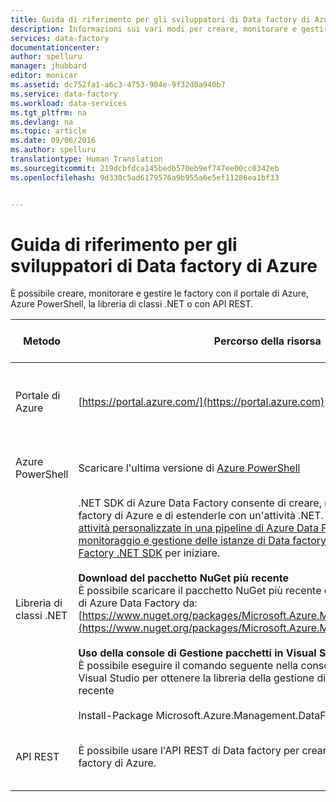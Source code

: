 ```yaml
---
title: Guida di riferimento per gli sviluppatori di Data factory di Azure
description: Informazioni sui vari modi per creare, monitorare e gestire data factory di Azure
services: data-factory
documentationcenter: 
author: spelluru
manager: jhubbard
editor: monicar
ms.assetid: dc752fa1-a6c3-4753-904e-9f32d0a940b7
ms.service: data-factory
ms.workload: data-services
ms.tgt_pltfrm: na
ms.devlang: na
ms.topic: article
ms.date: 09/06/2016
ms.author: spelluru
translationtype: Human Translation
ms.sourcegitcommit: 219dcbfdca145bedb570eb9ef747ee00cc0342eb
ms.openlocfilehash: 9d330c5ad6179576a9b955a6e5ef11286ea1bf33


---
```

# <a name="azure-data-factory-developer-reference"></a>Guida di riferimento per gli sviluppatori di Data factory di Azure
È possibile creare, monitorare e gestire le factory con il portale di Azure, Azure PowerShell, la libreria di classi .NET o con API REST.

| Metodo | Percorso della risorsa | Riferimenti per gli sviluppatori |
| --- | --- | --- |
| Portale di Azure |[https://portal.azure.com/](https://portal.azure.com) |[Introduzione ad Azure Data Factory (portale di Azure)](data-factory-build-your-first-pipeline-using-editor.md) |
| Azure PowerShell |Scaricare l'ultima versione di [Azure PowerShell](http://go.microsoft.com/?linkid=9811175&clcid=0x409) |[Informazioni di riferimento sui cmdlet](https://msdn.microsoft.com/library/dn820234.aspx) |
| Libreria di classi .NET |.NET SDK di Azure Data Factory consente di creare, monitorare e gestire le data factory di Azure e di estenderle con un'attività .NET. Vedere gli articoli [Usare attività personalizzate in una pipeline di Azure Data Factory](data-factory-use-custom-activities.md) e [Creazione, monitoraggio e gestione delle istanze di Data factory di Azure mediante Data Factory .NET SDK](data-factory-create-data-factories-programmatically.md) per iniziare.<br/><br/><b>Download del pacchetto NuGet più recente</b><br/>È possibile scaricare il pacchetto NuGet più recente della libreria della gestione di Azure Data Factory da: [https://www.nuget.org/packages/Microsoft.Azure.Management.DataFactories/](https://www.nuget.org/packages/Microsoft.Azure.Management.DataFactories/)<br/><br/>**Uso della console di Gestione pacchetti in Visual Studio**<br/>È possibile eseguire il comando seguente nella console di Gestione pacchetti di Visual Studio per ottenere la libreria della gestione di Azure Data Factory più recente<br/><br/>Install-Package Microsoft.Azure.Management.DataFactories |[Informazioni di riferimento su .NET SDK](https://msdn.microsoft.com/library/mt415893.aspx) |
| API REST |È possibile usare l'API REST di Data factory per creare, monitorare e gestire data factory di Azure. |[Informazioni di riferimento sulle API REST](https://msdn.microsoft.com/library/dn906738.aspx) |




<!--HONumber=Nov16_HO3-->


